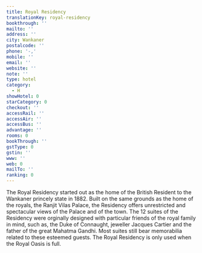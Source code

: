 ```yaml
---
title: Royal Residency
translationKey: royal-residency
bookthrough: ''
mailto: ''
address: ''
city: Wankaner
postalcode: ''
phone: '-,'
mobile: ''
email: ''
website: ''
note: ''
type: hotel
category:
  - H
showHotel: 0
starCategory: 0
checkout: ''
accessRail: ''
accessAir: ''
accessBus: ''
advantage: ''
rooms: 0
bookThrough: ''
gstType: 0
gstin: ''
www: ''
web: 0
mailTo: ''
ranking: 0
---
```







The Royal Residency started out as the home of the British Resident to the Wankaner princely state in 1882.     Built on the same grounds as the home of the royals, the Ranjit Vilas Palace, the Residency offers unrestricted and spectacular views of the Palace and of the town.     The 12 suites of the Residency were orginally designed with particular friends of the royal family in mind, such as, the Duke of Connaught, jeweller Jacques Cartier and the father of the great Mahatma Gandhi. Most suites still bear memorabilia related to these esteemed guests.     The Royal Residency is only used when the Royal Oasis is full.